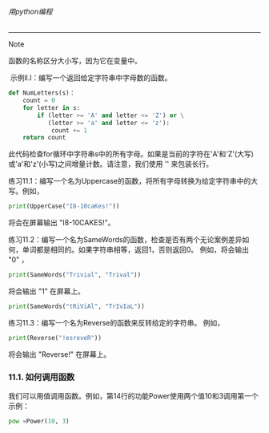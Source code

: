 ###### 用python编程
---

> [!NOTE]
> 函数的名称区分大小写，因为它在变量中。


 示例ll.l：编写一个返回给定字符串中字母数的函数。

```python
def NumLetters(s)：
    count = 0
    for letter in s:
        if (letter >= 'A' and letter <= 'Z') or \
           (letter >= 'a' and letter <= 'z'):
            count += 1
    return count
```


此代码检查for循环中字符串s中的所有字母。如果是当前的字符在'A'和'Z'(大写)或'a'和'z'(小写)之间增量计数。请注意，我们使用 '\' 来包装长行。

练习11.1：编写一个名为Uppercase的函数，将所有字母转换为给定字符串中的大写。例如，

```python
print(UpperCase("I8-10caKes!"))
```

将会在屏幕输出 "I8-10CAKES!"。

练习11.2：编写一个名为SameWords的函数，检查是否有两个无论案例差异如何，单词都是相同的。如果字符串相等，返回1，否则返回0。
例如，将会输出 "0" ，

```python
print(SameWords("Trivial", "Trival"))
```

将会输出 "1" 在屏幕上。

```python
print(SameWords("tRiViAl", "TrIvIaL"))
```


练习11.3：编写一个名为Reverse的函数来反转给定的字符串。
例如，

```python
print(Reverse("!esreveR"))
```

将会输出 "Reverse!" 在屏幕上。

### 11.1. 如何调用函数

我们可以用值调用函数。例如，第14行的功能Power使用两个值10和3调用第一个示例：

```python
pow =Power(10, 3)
```


